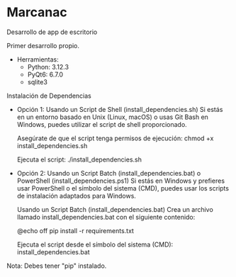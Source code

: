 # Marcanac
Desarrollo de app de escritorio

Primer desarrollo propio.

- Herramientas:
    * Python: 3.12.3
    * PyQt6: 6.7.0
    * sqlite3

Instalación de Dependencias
* Opción 1: Usando un Script de Shell (install_dependencies.sh)
    Si estás en un entorno basado en Unix (Linux, macOS) o usas Git Bash en Windows, puedes utilizar el script de shell proporcionado.

    Asegúrate de que el script tenga permisos de ejecución:
    chmod +x install_dependencies.sh

    Ejecuta el script:
    ./install_dependencies.sh
* Opción 2: Usando un Script Batch (install_dependencies.bat) o PowerShell (install_dependencies.ps1)
    Si estás en Windows y prefieres usar PowerShell o el símbolo del sistema (CMD), puedes usar los scripts de instalación adaptados para Windows.

    Usando un Script Batch (install_dependencies.bat)
    Crea un archivo llamado install_dependencies.bat con el siguiente contenido:

    @echo off
    pip install -r requirements.txt

    Ejecuta el script desde el símbolo del sistema (CMD):
    install_dependencies.bat
    
Nota: Debes tener "pip" instalado.